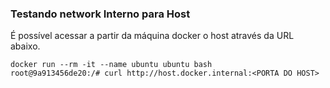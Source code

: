 
### Testando network Interno para Host

É possível acessar a partir da máquina docker o host através da URL abaixo.

```
docker run --rm -it --name ubuntu ubuntu bash
root@9a913456de20:/# curl http://host.docker.internal:<PORTA DO HOST>
```